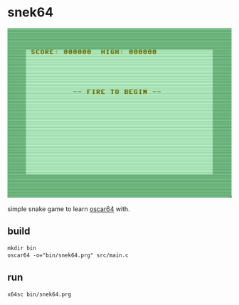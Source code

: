 # snek64

![snek64 in action](doc/snek64.gif)

simple snake game to learn [oscar64](https://github.com/drmortalwombat/oscar64)
with.

## build

```
mkdir bin
oscar64 -o="bin/snek64.prg" src/main.c
```

## run

```
x64sc bin/snek64.prg
```
